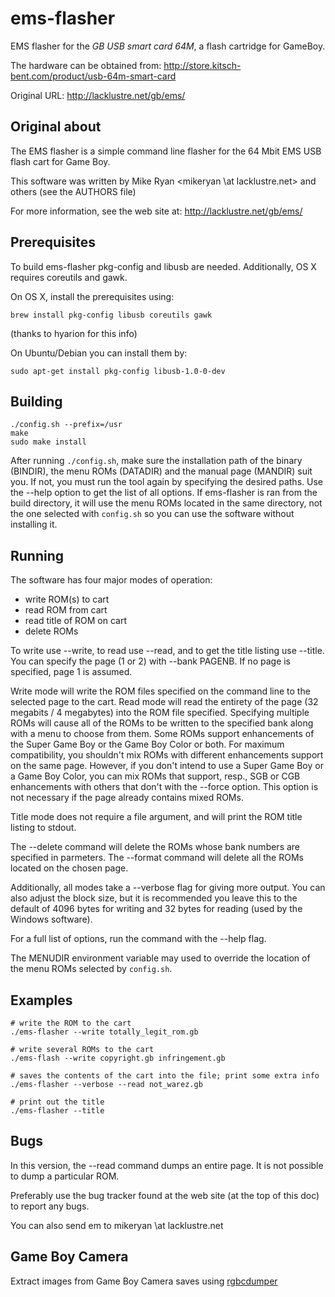 ems-flasher
===========

EMS flasher for the _GB USB smart card 64M_, a flash cartridge for GameBoy.

The hardware can be obtained from: http://store.kitsch-bent.com/product/usb-64m-smart-card

Original URL: http://lacklustre.net/gb/ems/


Original about
--------------

The EMS flasher is a simple command line flasher for the 64 Mbit EMS USB
flash cart for Game Boy.

This software was written by Mike Ryan <mikeryan \at lacklustre.net> and others
(see the AUTHORS file)

For more information, see the web site at:
http://lacklustre.net/gb/ems/


Prerequisites
-------------

To build ems-flasher pkg-config and libusb are needed. Additionally, OS
X requires coreutils and gawk.

On OS X, install the prerequisites using:

```
brew install pkg-config libusb coreutils gawk
```

(thanks to hyarion for this info)

On Ubuntu/Debian you can install them by:
```
sudo apt-get install pkg-config libusb-1.0-0-dev
```


Building
--------

```
./config.sh --prefix=/usr
make
sudo make install
```

After running `./config.sh`, make sure the installation path of the binary
(BINDIR), the menu ROMs (DATADIR) and the manual page (MANDIR) suit you. If
not, you must run the tool again by specifying the desired paths. Use the
--help option to get the list of all options. If ems-flasher is ran from the
build directory, it will use the menu ROMs located in the same directory, not
the one selected with `config.sh` so you can use the software without
installing it.

Running
-------

The software has four major modes of operation:
  * write ROM(s) to cart
  * read ROM from cart
  * read title of ROM on cart
  * delete ROMs

To write use --write, to read use --read, and to get the title listing use
--title. You can specify the page (1 or 2) with --bank PAGENB. If no page is
specified, page 1 is assumed.

Write mode will write the ROM files specified on the command line to 
the selected page to the cart. Read mode will read the entirety of the page
(32 megabits / 4 megabytes) into the ROM file specified. Specifying multiple
ROMs will cause all of the ROMs to be written to the specified bank along with a
menu to choose from them. Some ROMs support enhancements of the Super Game Boy
or the Game Boy Color or both. For maximum compatibility, you shouldn't mix ROMs
with different enhancements support on the same page. However, if you don't
intend to use a Super Game Boy or a Game Boy Color, you can mix ROMs that
support, resp., SGB or CGB enhancements with others that don't with the --force
option. This option is not necessary if the page already contains mixed ROMs.

Title mode does not require a file argument, and will print the ROM
title listing to stdout.

The --delete command will delete the ROMs whose bank numbers are specified in
parmeters.
The --format command will delete all the ROMs located on the chosen page.

Additionally, all modes take a --verbose flag for giving more output.
You can also adjust the block size, but it is recommended you leave this
to the default of 4096 bytes for writing and 32 bytes for reading (used
by the Windows software).

For a full list of options, run the command with the --help flag.

The MENUDIR environment variable may used to override the location of the menu
ROMs selected by `config.sh`.

Examples
--------

```
# write the ROM to the cart
./ems-flasher --write totally_legit_rom.gb

# write several ROMs to the cart
./ems-flash --write copyright.gb infringement.gb

# saves the contents of the cart into the file; print some extra info
./ems-flasher --verbose --read not_warez.gb

# print out the title
./ems-flasher --title
```

Bugs
----

In this version, the --read command dumps an entire page. It is not possible to
dump a particular ROM.

Preferably use the bug tracker found at the web site (at the top of this
doc) to report any bugs.

You can also send em to mikeryan \at lacklustre.net


Game Boy Camera
---------------

Extract images from Game Boy Camera saves using
[rgbcdumper](https://github.com/Rombusevil/rgbcdumper)
